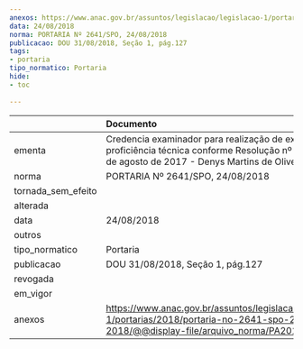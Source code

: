```yaml
---
anexos: https://www.anac.gov.br/assuntos/legislacao/legislacao-1/portarias/2018/portaria-no-2641-spo-24-08-2018/@@display-file/arquivo_norma/PA2018-2641.pdf
data: 24/08/2018
norma: PORTARIA Nº 2641/SPO, 24/08/2018
publicacao: DOU 31/08/2018, Seção 1, pág.127
tags:
- portaria
tipo_normatico: Portaria
hide: 
- toc 
 
---
```


|                    | Documento                                                                                                                                              |
|:-------------------|:-------------------------------------------------------------------------------------------------------------------------------------------------------|
| ementa             | Credencia examinador para realização de exames de proficiência técnica conforme Resolução nº 444, de 24 de agosto de 2017 - Denys Martins de Oliveira. |
| norma              | PORTARIA Nº 2641/SPO, 24/08/2018                                                                                                                       |
| tornada_sem_efeito |                                                                                                                                                        |
| alterada           |                                                                                                                                                        |
| data               | 24/08/2018                                                                                                                                             |
| outros             |                                                                                                                                                        |
| tipo_normatico     | Portaria                                                                                                                                               |
| publicacao         | DOU 31/08/2018, Seção 1, pág.127                                                                                                                       |
| revogada           |                                                                                                                                                        |
| em_vigor           |                                                                                                                                                        |
| anexos             | https://www.anac.gov.br/assuntos/legislacao/legislacao-1/portarias/2018/portaria-no-2641-spo-24-08-2018/@@display-file/arquivo_norma/PA2018-2641.pdf   |
